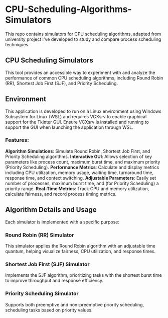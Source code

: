 # CPU-Scheduling-Algorithms-Simulators

This repo contains simulators for CPU scheduling algorithms, adapted from university project I've developed to study and compare process scheduling techniques.

## CPU Scheduling Simulators

This tool provides an accessible way to experiment with and analyze the performance of common CPU scheduling algorithms, including Round Robin (RR), Shortest Job First (SJF), and Priority Scheduling.

## Environment

This application is developed to run on a Linux environment using Windows Subsystem for Linux (WSL) and requires VCXsrv to enable graphical support for the Tkinter GUI. Ensure VCXsrv is installed and running to support the GUI when launching the application through WSL.

### Features:

**Algorithm Simulations**: Simulate Round Robin, Shortest Job First, and Priority Scheduling algorithms.
**Interactive GUI**: Allows selection of key parameters like process count, maximum burst time, and maximum priority (Priority Scheduling).
**Performance Metrics**: Calculate and display metrics including CPU utilization, memory usage, waiting time, turnaround time, response time, and context switching.
**Adjustable Parameters**: Easily set number of processes, maximum burst time, and (for Priority Scheduling) a priority range.
**Real-Time Metrics**: Track CPU and memory utilization, calculate fairness, and record process timing metrics.


## Algorithm Details and Usage

Each simulator is implemented with a specific purpose:

### Round Robin (RR) Simulator

This simulator applies the Round Robin algorithm with an adjustable time quantum, helping visualize fairness, CPU utilization, and response times.

### Shortest Job First (SJF) Simulator

Implements the SJF algorithm, prioritizing tasks with the shortest burst time to improve throughput and response efficiency.

### Priority Scheduling Simulator

Supports both preemptive and non-preemptive priority scheduling, scheduling tasks based on priority values.
